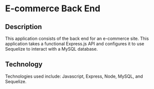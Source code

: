 # E-commerce Back End

## Description
This application consists of the back end for an e-commerce site. 
This application takes a functional Express.js API and configures it to use Sequelize to interact with a MySQL database. 

## Technology
Technologies used include: Javascript, Express, Node, MySQL, and Sequelize. 
